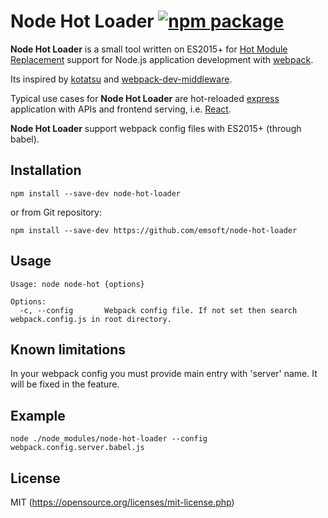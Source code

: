 # Node Hot Loader [![npm package](https://img.shields.io/npm/v/node-hot-loader.svg?style=flat-square)](https://www.npmjs.org/package/node-hot-loader)

**Node Hot Loader** is a small tool written on ES2015+ for [Hot Module Replacement](https://webpack.github.io/docs/hot-module-replacement.html) support for Node.js application development with [webpack](https://github.com/webpack/webpack).

Its inspired by [kotatsu](https://github.com/Yomguithereal/kotatsu/) and [webpack-dev-middleware](https://github.com/webpack/webpack-dev-middleware). 

Typical use cases for **Node Hot Loader** are hot-reloaded [express](http://expressjs.com/) application with APIs and frontend serving, i.e. [React](https://facebook.github.io/react/).

**Node Hot Loader** support webpack config files with ES2015+ (through babel).

## Installation

`
npm install --save-dev node-hot-loader
`

or from Git repository:

`npm install --save-dev https://github.com/emsoft/node-hot-loader`

## Usage

```
Usage: node node-hot {options}

Options:
  -c, --config       Webpack config file. If not set then search webpack.config.js in root directory.
```

## Known limitations

In your webpack config you must provide main entry with 'server' name. It will be fixed in the feature.

## Example
```npm
node ./node_modules/node-hot-loader --config webpack.config.server.babel.js
```

## License

MIT (https://opensource.org/licenses/mit-license.php)
